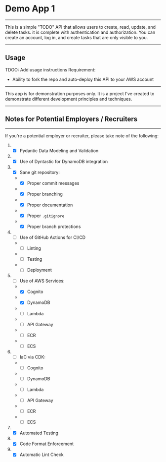 # Demo App 1

---

This is a simple "TODO" API that allows users to create, read, update, and delete tasks.
it is complete with authentication and authorization.
You can create an account, log in, and create tasks that are only visible to you.

---

## Usage
TDOO: Add usage instructions
Requirement:
* Ability to fork the repo and auto-deploy this API to your AWS account

---

This app is for demonstration purposes only.
It is a project I've created to demonstrate different development principles and techniques.

---

## Notes for Potential Employers / Recruiters

---

If you're a potential employer or recruiter, please take note of the following:
1. - [X] Pydantic Data Modeling and Validation
2. - [X] Use of Dyntastic for DynamoDB integration
3. - [X] Sane git repository:
   * - [X] Proper commit messages
   * - [X] Proper branching
   * - [X] Proper documentation
   * - [X] Proper `.gitignore`
   * - [X] Proper branch protections
4.  - [ ] Use of GitHub Actions for CI/CD
    * - [ ] Linting
    * - [ ] Testing
    * - [ ] Deployment
5.  - [ ] Use of AWS Services:
    * - [X]  Cognito
    * - [X]  DynamoDB
    * - [ ]  Lambda
    * - [ ]  API Gateway
    * - [ ]  ECR
    * - [ ]  ECS
6.  - [ ] IaC via CDK:
    * - [ ]  Cognito
    * - [ ]  DynamoDB
    * - [ ]  Lambda
    * - [ ]  API Gateway
    * - [ ]  ECR
    * - [ ]  ECS
7. - [X] Automated Testing
8. - [X] Code Format Enforcement
9. - [X] Automatic Lint Check
